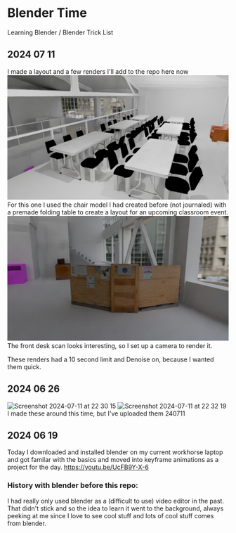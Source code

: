 # Blender Time
Learning Blender / Blender Trick List

## 2024 07 11

I made a layout and a few renders I'll add to the repo here now
![render](https://github.com/qst0/blender/blob/main/renders/20240711.0.png?raw=true)
For this one I used the chair model I had created before (not journaled) with a premade folding table to create a layout for an upcoming classroom event.
![render](https://github.com/qst0/blender/blob/main/renders/20240711.1.png?raw=true)
The front desk scan looks interesting, so I set up a camera to render it.

These renders had a 10 second limit and Denoise on, because I wanted them quick.


## 2024 06 26

<img width="432" alt="Screenshot 2024-07-11 at 22 30 15" src="https://github.com/user-attachments/assets/0f6afdb5-c4cb-4688-b7da-fa57a9a305d5">
<img width="875" alt="Screenshot 2024-07-11 at 22 32 19" src="https://github.com/user-attachments/assets/7fda02dd-9b12-4a77-90ab-8b68b83b5018">
I made these around this time, but I've uploaded them 240711

## 2024 06 19

Today I downloaded and installed blender on my current workhorse laptop and got familar with the basics and moved into keyframe animations as a project for the day.
[https://youtu.be/UcFB9Y-X-6 ](https://youtu.be/UcFB9Y-X-68)

### History with blender before this repo:

I had really only used blender as a (difficult to use) video editor in the past. That didn't stick and so the idea to learn it went to the background, always peeking at me since I love to see cool stuff and lots of cool stuff comes from blender.
